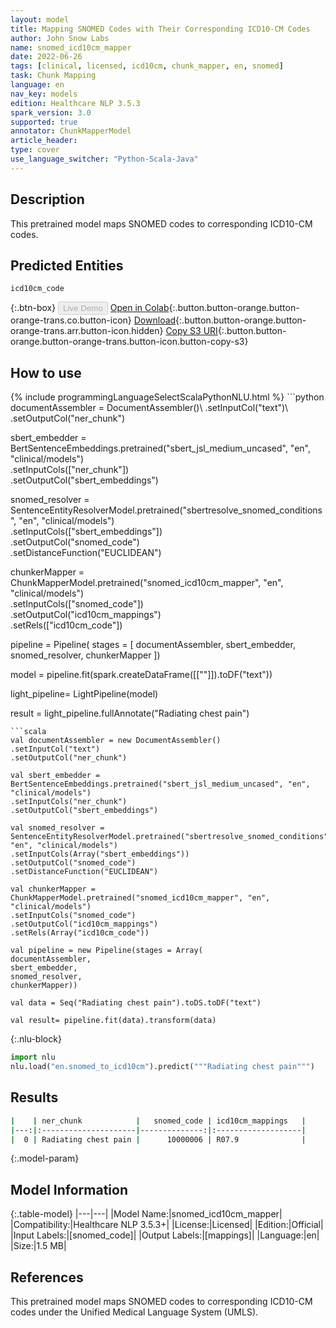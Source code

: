 ```yaml
---
layout: model
title: Mapping SNOMED Codes with Their Corresponding ICD10-CM Codes
author: John Snow Labs
name: snomed_icd10cm_mapper
date: 2022-06-26
tags: [clinical, licensed, icd10cm, chunk_mapper, en, snomed]
task: Chunk Mapping
language: en
nav_key: models
edition: Healthcare NLP 3.5.3
spark_version: 3.0
supported: true
annotator: ChunkMapperModel
article_header:
type: cover
use_language_switcher: "Python-Scala-Java"
---
```


## Description

This pretrained model maps SNOMED codes to corresponding ICD10-CM codes.

## Predicted Entities

`icd10cm_code`

{:.btn-box}
<button class="button button-orange" disabled>Live Demo</button>
[Open in Colab](https://colab.research.google.com/github/JohnSnowLabs/spark-nlp-workshop/blob/master/tutorials/Certification_Trainings/Healthcare/26.Chunk_Mapping.ipynb){:.button.button-orange.button-orange-trans.co.button-icon}
[Download](https://s3.amazonaws.com/auxdata.johnsnowlabs.com/clinical/models/snomed_icd10cm_mapper_en_3.5.3_3.0_1656266755041.zip){:.button.button-orange.button-orange-trans.arr.button-icon.hidden}
[Copy S3 URI](s3://auxdata.johnsnowlabs.com/clinical/models/snomed_icd10cm_mapper_en_3.5.3_3.0_1656266755041.zip){:.button.button-orange.button-orange-trans.button-icon.button-copy-s3}

## How to use



<div class="tabs-box" markdown="1">
{% include programmingLanguageSelectScalaPythonNLU.html %}
```python
documentAssembler = DocumentAssembler()\
.setInputCol("text")\
.setOutputCol("ner_chunk")

sbert_embedder = BertSentenceEmbeddings.pretrained("sbert_jsl_medium_uncased", "en", "clinical/models")\
.setInputCols(["ner_chunk"])\
.setOutputCol("sbert_embeddings")

snomed_resolver = SentenceEntityResolverModel.pretrained("sbertresolve_snomed_conditions", "en", "clinical/models") \
.setInputCols(["sbert_embeddings"]) \
.setOutputCol("snomed_code")\
.setDistanceFunction("EUCLIDEAN")

chunkerMapper = ChunkMapperModel.pretrained("snomed_icd10cm_mapper", "en", "clinical/models")\
.setInputCols(["snomed_code"])\
.setOutputCol("icd10cm_mappings")\
.setRels(["icd10cm_code"])

pipeline = Pipeline(
stages = [
documentAssembler,
sbert_embedder,
snomed_resolver,
chunkerMapper
])

model = pipeline.fit(spark.createDataFrame([[""]]).toDF("text"))

light_pipeline= LightPipeline(model)

result = light_pipeline.fullAnnotate("Radiating chest pain")
```
```scala
val documentAssembler = new DocumentAssembler()
.setInputCol("text")
.setOutputCol("ner_chunk")

val sbert_embedder = BertSentenceEmbeddings.pretrained("sbert_jsl_medium_uncased", "en", "clinical/models")
.setInputCols("ner_chunk")
.setOutputCol("sbert_embeddings")

val snomed_resolver = SentenceEntityResolverModel.pretrained("sbertresolve_snomed_conditions", "en", "clinical/models")
.setInputCols(Array("sbert_embeddings"))
.setOutputCol("snomed_code")
.setDistanceFunction("EUCLIDEAN")

val chunkerMapper = ChunkMapperModel.pretrained("snomed_icd10cm_mapper", "en", "clinical/models")
.setInputCols("snomed_code")
.setOutputCol("icd10cm_mappings")
.setRels(Array("icd10cm_code"))

val pipeline = new Pipeline(stages = Array(
documentAssembler,
sbert_embedder,
snomed_resolver,
chunkerMapper))

val data = Seq("Radiating chest pain").toDS.toDF("text")

val result= pipeline.fit(data).transform(data)
```


{:.nlu-block}
```python
import nlu
nlu.load("en.snomed_to_icd10cm").predict("""Radiating chest pain""")
```

</div>

## Results

```bash
|    | ner_chunk            |   snomed_code | icd10cm_mappings   |
|---:|:---------------------|--------------:|:-------------------|
|  0 | Radiating chest pain |      10000006 | R07.9              |
```

{:.model-param}
## Model Information

{:.table-model}
|---|---|
|Model Name:|snomed_icd10cm_mapper|
|Compatibility:|Healthcare NLP 3.5.3+|
|License:|Licensed|
|Edition:|Official|
|Input Labels:|[snomed_code]|
|Output Labels:|[mappings]|
|Language:|en|
|Size:|1.5 MB|

## References

This pretrained model maps SNOMED codes to corresponding  ICD10-CM codes under the Unified Medical Language System (UMLS).